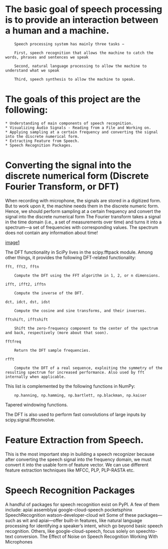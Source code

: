 
# The basic goal of speech processing is to provide an interaction between a human and a machine.

		Speech processing system has mainly three tasks −

		First, speech recognition that allows the machine to catch the words, phrases and sentences we speak

		Second, natural language processing to allow the machine to understand what we speak

		Third, speech synthesis to allow the machine to speak.

[//]: # (Image References)

[image1]: ./1.png "Frequency versus Time Domain"


# The goals of this project are the following:

	* Understanding of main components of speech recognition.
	* Visualizing Audio Signals - Reading from a File and Working on.
	* Applying sampling at a certain frequency and converting the signal into the discrete numerical form.
	* Extracting Feature from Speech.
	* Speech Recognition Packages.




# Converting the signal into the discrete numerical form (Discrete Fourier Transform, or DFT)

When recording with microphone, the signals are stored in a digitized form. But to work upon it, the machine needs them in the discrete numeric form. Hence, we should perform sampling at a certain frequency and convert the signal into the discrete numerical form
The Fourier transform takes a signal in the time domain (i.e., a set of measurements over time) and turns it into a spectrum—a set of frequencies with corresponding values. The spectrum does not contain any information about time! 

[image1]

The DFT functionality in SciPy lives in the scipy.fftpack module. Among other things, it provides the following DFT-related functionality:

    fft, fft2, fftn

        Compute the DFT using the FFT algorithm in 1, 2, or n dimensions.
		
    ifft, ifft2, ifftn

        Compute the inverse of the DFT.
		
    dct, idct, dst, idst

        Compute the cosine and sine transforms, and their inverses.
		
    fftshift, ifftshift

        Shift the zero-frequency component to the center of the spectrum and back, respectively (more about that soon).
		
    fftfreq

        Return the DFT sample frequencies.
		
    rfft

        Compute the DFT of a real sequence, exploiting the symmetry of the resulting spectrum for increased performance. Also used by fft internally when applicable.
		

This list is complemented by the following functions in NumPy:

		np.hanning, np.hamming, np.bartlett, np.blackman, np.kaiser

Tapered windowing functions.

The DFT is also used to perform fast convolutions of large inputs by scipy.signal.fftconvolve.

# Feature Extraction from Speech.

This is the most important step in building a speech recognizer because after converting the speech signal into the frequency domain, we must convert it into the usable form of feature vector. 
We can use different feature extraction techniques like MFCC, PLP, PLP-RASTA etc.

# Speech Recognition Packages

A handful of packages for speech recognition exist on PyPI. A few of them include: apiai assemblyai google-cloud-speech pocketsphinx SpeechRecognition watson-developer-cloud wit Some of these packages—such as wit and apiai—offer built-in features, like natural language processing for identifying a speaker’s intent, which go beyond basic speech recognition. Others, like google-cloud-speech, focus solely on speechto- text conversion.
	 The Effect of Noise on Speech Recognition
	 Working With Microphones
